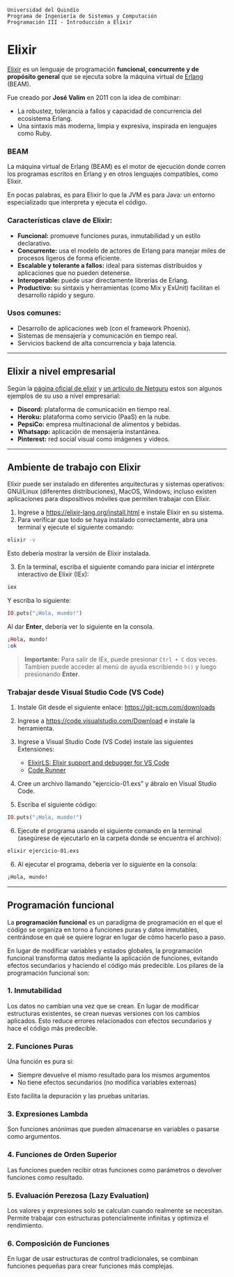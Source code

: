 ```
Universidad del Quindío
Programa de Ingeniería de Sistemas y Computación
Programación III - Introducción a Elixir
```

# Elixir

[Elixir](https://elixir-lang.org) es un lenguaje de programación **funcional, concurrente y de propósito general** que se ejecuta sobre la máquina virtual de [Erlang](https://www.erlang.org) (BEAM).

Fue creado por **José Valim** en 2011 con la idea de combinar:

- La robustez, tolerancia a fallos y capacidad de concurrencia del ecosistema Erlang.
- Una sintaxis más moderna, limpia y expresiva, inspirada en lenguajes como Ruby.

### BEAM

La máquina virtual de Erlang (BEAM) es el motor de ejecución donde corren los programas escritos en Erlang y en otros lenguajes compatibles, como Elixir.

En pocas palabras, es para Elixir lo que la JVM es para Java: un entorno especializado que interpreta y ejecuta el código.

### Características clave de Elixir:

- **Funcional:** promueve funciones puras, inmutabilidad y un estilo declarativo.
- **Concurrente:** usa el modelo de actores de Erlang para manejar miles de procesos ligeros de forma eficiente.
- **Escalable y tolerante a fallos:** ideal para sistemas distribuidos y aplicaciones que no pueden detenerse.
- **Interoperable:** puede usar directamente librerías de Erlang.
- **Productivo:** su sintaxis y herramientas (como Mix y ExUnit) facilitan el desarrollo rápido y seguro.

### Usos comunes:

- Desarrollo de aplicaciones web (con el framework Phoenix).
- Sistemas de mensajería y comunicación en tiempo real.
- Servicios backend de alta concurrencia y baja latencia.

---

## Elixir a nivel empresarial

Según la [página oficial de elixir](https://elixir-lang.org/cases.html) y [un artículo de Netguru](https://www.netguru.com/blog/10-companies-use-elixir) estos son algunos ejemplos de su uso a nivel empresarial:
- **Discord:** plataforma de comunicación en tiempo real.
- **Heroku:** plataforma como servicio (PaaS) en la nube.
- **PepsiCo:** empresa multinacional de alimentos y bebidas.
- **Whatsapp:** aplicación de mensajería instantánea.
- **Pinterest:** red social visual como imágenes y videos.

---

## Ambiente de trabajo con Elixir

Elixir puede ser instalado en diferentes arquitecturas y sistemas operativos: GNU/Linux (diferentes distribuciones), MacOS, Windows; incluso existen aplicaciones para dispositivos móviles que permiten trabajar con Elixir.

1. Ingrese a https://elixir-lang.org/install.html e instale Elixir en su sistema.
2. Para verificar que todo se haya instalado correctamente, abra una terminal y ejecute el siguiente comando:

```bash
elixir -v
```

Esto debería mostrar la versión de Elixir instalada.

3. En la terminal, escriba el siguiente comando para iniciar el intérprete interactivo de Elixir (IEx):

```bash
iex
```

Y escriba lo siguiente:

```elixir
IO.puts("¡Hola, mundo!")
```

Al dar **Enter**, debería ver lo siguiente en la consola.

```elixir
¡Hola, mundo!
:ok
```

>**Importante:** Para salir de IEx, puede presionar `Ctrl + C` dos veces. Tambien puede acceder al menú de ayuda escribiendo `h()` y luego presionando **Enter**.

### Trabajar desde Visual Studio Code (VS Code)

1. Instale Git desde el siguiente enlace: https://git-scm.com/downloads
2. Ingrese a https://code.visualstudio.com/Download e instale la herramienta.
3. Ingrese a Visual Studio Code (VS Code) instale las siguientes Extensiones:
   - [ElixirLS: Elixir support and debugger for VS Code](https://marketplace.visualstudio.com/items?itemName=JakeBecker.elixir-ls)
   - [Code Runner](https://marketplace.visualstudio.com/items?itemName=formulahendry.code-runner)
4. Cree un archivo llamando "ejercicio-01.exs" y ábralo en Visual Studio Code.

5. Escriba el siguiente código:

```elixir
IO.puts("¡Hola, mundo!")
```
6. Ejecute el programa usando el siguiente comando en la terminal (asegúrese de ejecutarlo en la carpeta donde se encuentra el archivo):

```bash
elixir ejercicio-01.exs
```

6. Al ejecutar el programa, debería ver lo siguiente en la consola:

```bash
¡Hola, mundo!
```
---

## Programación funcional

La **programación funcional** es un paradigma de programación en el que el código se organiza en torno a funciones puras y datos inmutables, centrándose en qué se quiere lograr en lugar de cómo hacerlo paso a paso.

En lugar de modificar variables y estados globales, la programación funcional transforma datos mediante la aplicación de funciones, evitando efectos secundarios y haciendo el código más predecible. Los pilares de la programación funcional son:

### 1. Inmutabilidad

Los datos no cambian una vez que se crean. En lugar de modificar estructuras existentes, se crean nuevas versiones con los cambios aplicados. Esto reduce errores relacionados con efectos secundarios y hace el código más predecible.

### 2. Funciones Puras

Una función es pura si:

- Siempre devuelve el mismo resultado para los mismos argumentos
- No tiene efectos secundarios (no modifica variables externas)
  
Esto facilita la depuración y las pruebas unitarias.

### 3. Expresiones Lambda

Son funciones anónimas que pueden almacenarse en variables o pasarse como argumentos.

### 4. Funciones de Orden Superior

Las funciones pueden recibir otras funciones como parámetros o devolver funciones como resultado.

### 5. Evaluación Perezosa (Lazy Evaluation)

Los valores y expresiones solo se calculan cuando realmente se necesitan. Permite trabajar con estructuras potencialmente infinitas y optimiza el rendimiento.

### 6. Composición de Funciones

En lugar de usar estructuras de control tradicionales, se combinan funciones pequeñas para crear funciones más complejas.